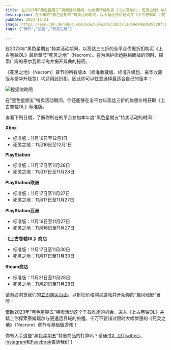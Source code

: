 ```yaml
---
title: 在2023年“黑色星期五”特卖活动期间，以优惠价格购买《上古卷轴OL：死灵之地》与基础版游戏！
description: 在今年的“黑色星期五”特卖活动期间，以大幅优惠价格购买《上古卷轴OL：死灵之地》章节与基础版游戏！
pubDate: 2023-11-21
image: https://eso-cdn.denohub.com/ape/uploads/2023/11/59e9460b39c28fc89f4b5d80423ac1dd.jpg
tags: ["特价","公告","死灵之地"]

---
```


在2023年“黑色星期五”特卖活动期间，以高达三三折的全平台优惠折扣购买《上古卷轴OL》最新章节“死灵之地”（Necrom）。在为保护命运脉络而战的同时，探索广阔的泰尔瓦尼半岛并揭开异典的秘密。

《死灵之地》（Necrom）章节的所有版本（标准收藏版、标准升级包、豪华收藏版与豪华升级包）均适用此折扣，因此你可以任意选择最适合自己的版本！

![视频缩略图](https://i.ytimg.com/vi/_jV0lo_K76o/maxresdefault.jpg)

在“黑色星期五”特卖活动期间，你还能够在全平台以高达三折的优惠价格获取《上古卷轴OL》标准版。

查看下列日期，了解你所在的平台参加本年度“黑色星期五”特卖活动的时间：

**Xbox**

- 标准版：11月16日至12月1日
- 死灵之地：11月16日至12月1日

**PlayStation**

- 标准版：11月17日至11月28日
- 死灵之地：11月17日至11月28日

**PlayStation欧洲**

- 标准版：11月17日至11月27日
- 死灵之地：11月17日至11月27日

**PlayStation亚洲**

- 标准版：11月16日至11月27日
- 死灵之地：11月16日至11月27日

**《上古卷轴OL》商店**

- 标准版：11月17日至11月30日
- 死灵之地：11月17日至11月30日

**Steam商店**

- 标准版：11月21日至11月28日
- 死灵之地：11月21日至11月28日

请务必浏览我们的[立即购买页面](https://www.elderscrollsonline.com/cn/joinus)，以折扣价格购买游戏并开始你的“晨风暗影”冒险！

借助2023年“黑色星期五”特卖活动这个千载难逢的机会，进入《上古卷轴OL》并踏上你探索泰姆瑞尔与更遥远界域的旅程。千万不要错过限时大幅优惠的《死灵之地》（Necrom）章节与基础版游戏！

你有入手这些“黑色星期五”特惠商品的打算吗？请通过[X（即Twitter）](https://twitter.com/TESOnline)、[Instagram](https://www.instagram.com/elderscrollsonline/)和[Facebook](https://www.facebook.com/ElderScrollsOnline)告诉我们！

